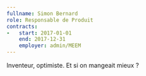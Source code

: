 ```yaml
---
fullname: Simon Bernard
role: Responsable de Produit
contracts:
-   start: 2017-01-01
    end: 2017-12-31
    employer: admin/MEEM
---
```


Inventeur, optimiste. Et si on mangeait mieux ?
